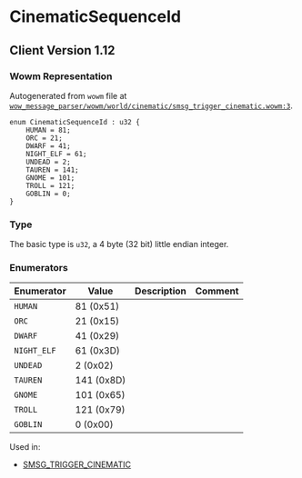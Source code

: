 # CinematicSequenceId
## Client Version 1.12

### Wowm Representation

Autogenerated from `wowm` file at [`wow_message_parser/wowm/world/cinematic/smsg_trigger_cinematic.wowm:3`](https://github.com/gtker/wow_messages/tree/main/wow_message_parser/wowm/world/cinematic/smsg_trigger_cinematic.wowm#L3).

```rust,ignore
enum CinematicSequenceId : u32 {
    HUMAN = 81;
    ORC = 21;
    DWARF = 41;
    NIGHT_ELF = 61;
    UNDEAD = 2;
    TAUREN = 141;
    GNOME = 101;
    TROLL = 121;
    GOBLIN = 0;
}
```
### Type
The basic type is `u32`, a 4 byte (32 bit) little endian integer.
### Enumerators
| Enumerator | Value  | Description | Comment |
| --------- | -------- | ----------- | ------- |
| `HUMAN` | 81 (0x51) |  |  |
| `ORC` | 21 (0x15) |  |  |
| `DWARF` | 41 (0x29) |  |  |
| `NIGHT_ELF` | 61 (0x3D) |  |  |
| `UNDEAD` | 2 (0x02) |  |  |
| `TAUREN` | 141 (0x8D) |  |  |
| `GNOME` | 101 (0x65) |  |  |
| `TROLL` | 121 (0x79) |  |  |
| `GOBLIN` | 0 (0x00) |  |  |

Used in:
* [SMSG_TRIGGER_CINEMATIC](smsg_trigger_cinematic.md)

